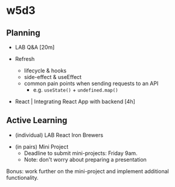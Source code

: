 
# w5d3

<!--

m2-m3 swap:
- Codealong: follow students portal
- (don't do self-guided, with the new schedule, this is the time where we build a React app with full CRUD)

-->



## Planning


- LAB Q&A [20m]

  
- Refresh
  <!-- @LT: 
    - skip refresh or very short (we'll see all those concepts during the day)
    - can repeat the same activity from yesterday on useEffect
  -->
  - lifecycle & hooks
  - side-effect & useEffect
  - common pain points when sending requests to an API
    - e.g. `useState()` + `undefined.map()`



- React | Integrating React App with backend [4h]




## Active Learning

- (individual) LAB React Iron Brewers

<!-- 

feb 2025:
- AI feedback is giving inaccurate results on this lab (likely because it's a fork from another lab).
- more info: https://team-ironhack.slack.com/archives/CHB9RLPEF/p1739378353595149

- Note: while it's fixed, tell students to open the PR using the option "Contribute" > "Open Pull Request"

-->


- (in pairs) Mini Project
  - Deadline to submit mini-projects: Friday 9am.
  - Note: don't worry about preparing a presentation

Bonus: work further on the mini-project and implement additional functionality.


